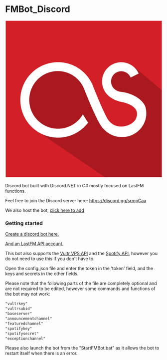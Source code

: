 <h1>FMBot_Discord</h1>

![Logo](https://github.com/Bitl/FMBot_Discord/raw/master/avatar.png)

Discord bot built with Discord.NET in C# mostly focused on LastFM functions.

Feel free to join the Discord server here: https://discord.gg/srmpCaa

We also host the bot, [click here to add](https://discordapp.com/oauth2/authorize?client_id=356268235697553409&scope=bot&permissions=0)

### Getting started

[Create a discord bot here.](https://discordapp.com/developers/applications/me)

[And an LastFM API account.](https://www.last.fm/api/account/create) 

This bot also supports the [Vultr VPS API](https://www.vultr.com/api/) and the [Spotify API](https://beta.developer.spotify.com/dashboard/applications), however you do not need to use this if you don't have to.

Open the config.json file and enter the token in the 'token' field, and the keys and secrets in the other fields.

Please note that the following parts of the file are completely 
optional and are not required to be edited, however some commands
and functions of the bot may not work:

```
"vultrkey"
"vultrsubid"
"baseserver"
"announcementchannel"
"featuredchannel"
"spotifykey"
"spotifysecret"
"exceptionchannel"
```

Please also launch the bot from the "StartFMBot.bat" as it allows
the bot to restart itself when there is an error.
